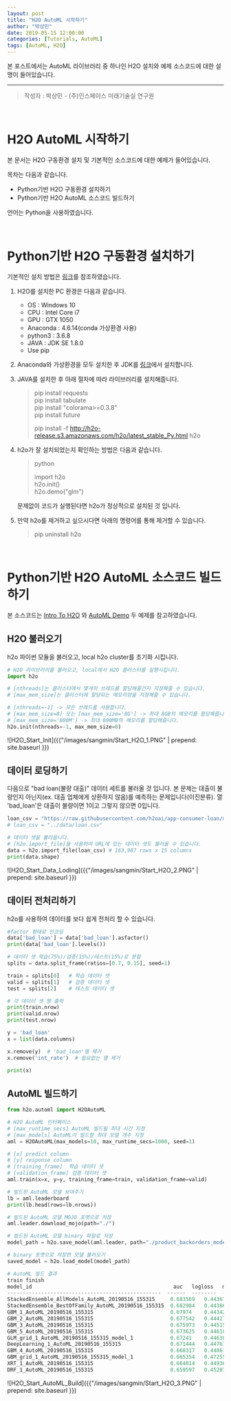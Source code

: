 ```yaml
---
layout: post
title: "H2O AutoML 시작하기"
author: "박상민"
date: 2019-05-15 12:00:00
categories: [Tutorials, AutoML]
tags: [AutoML, H2O]
---
```


본 포스트에서는 AutoML 라이브러리 중 하나인 H2O 설치와 예제 소스코드에 대한 설명이 들어있습니다.

---

> 작성자 : 박상민 - (주)인스페이스 미래기술실 연구원

<br>

# H2O AutoML 시작하기

본 문서는 H2O 구동환경 설치 및 기본적인 소스코드에 대한 예제가 들어있습니다. 

목차는 다음과 같습니다.

* Python기반 H2O 구동환경 설치하기
* Python기반 H2O AutoML 소스코드 빌드하기

언어는 Python을 사용하였습니다.

<br>

# Python기반 H2O 구동환경 설치하기

기본적인 설치 방법은 [링크](http://docs.h2o.ai/h2o/latest-stable/h2o-docs/downloading.html#install-on-anaconda-cloud)를 참조하였습니다. 


1. H2O를 설치한 PC 환경은 다음과 같습니다.

    * OS : Windows 10
    * CPU : Intel Core i7
    * GPU : GTX 1050
    * Anaconda :  4.6.14(conda 가상환경 사용)
    * python3 : 3.6.8 
    * JAVA : JDK SE 1.8.0
    * Use pip

2. Anaconda와 가상환경을 모두 설치한 후 JDK를 [링크](https://www.oracle.com/technetwork/java/javase/downloads/index.html/)에서 설치합니다.


3. JAVA를 설치한 후 아래 절차에 따라 라이브러리를 설치해줍니다.

    > pip install requests  
    > pip install tabulate  
    > pip install "colorama>=0.3.8"  
    > pip install future  
    >
    > pip install -f http://h2o-release.s3.amazonaws.com/h2o/latest_stable_Py.html h2o

3. h2o가 잘 설치되었는지 확인하는 방법은 다음과 같습니다. 

    > python  
    >
    > import h2o  
    > h2o.init()  
    > h2o.demo("glm")

    문제없이 코드가 실행된다면 h2o가 정상적으로 설치된 것 입니다.

4. 만약 h2o를 제거하고 싶으시다면 아래의 명령어를 통해 제거할 수 있습니다.

    > pip uninstall h2o

<br>

#  Python기반 H2O AutoML 소스코드 빌드하기

본 소스코드는 [Intro To H2O](https://github.com/h2oai/h2o-tutorials/blob/master/h2o-world-2017/automl/Python/automl_binary_classification_product_backorders.ipynb) 와 [AutoML Demo](https://github.com/h2oai/h2o-tutorials/blob/master/h2o-open-tour-2016/chicago/intro-to-h2o.ipynb) 두 예제를 참고하였습니다.

## H2O 불러오기

h2o 파이썬 모듈을 불러오고, local h2o cluster를 초기화 시킵니다.

```python
# H2O 라이브러리를 불러오고, local에서 H2O 클러스터를 실행시킵니다.
import h2o

# [nthreads]는 클러스터에서 몇개의 쓰레드를 할당해줄건지 지정해줄 수 있습니다. 
# [max_mem_size]는 클러스터에 할당되는 메모리양을 지정해줄 수 있습니다.

# [nthreads=-1] -> 모든 쓰레드를 사용합니다.
# [max_mem_size=8] 또는 [max_mem_size='8G'] -> 최대 8GB의 메모리를 할당해줍니다.
# [max_mem_size='800M'] -> 최대 800MB의 메모리를 할당해줍니다.
h2o.init(nthreads=-1, max_mem_size=8)
```
   ![H2O_Start_Init]({{"/images/sangmin/Start_H2O_1.PNG" | prepend: site.baseurl }})

## 데이터 로딩하기

다음으로 "bad loan(불량 대출)" 데이터 세트를 불러올 것 입니다. 본 문제는 대출이 불량인지 아닌지(ex. 대출 업체에게 상환하지 않음)를 예측하는 문제입니다(이진분류). 열 'bad_loan'은 대출이 불량이면 1이고 그렇지 않으면 0입니다.


```python
loan_csv = "https://raw.githubusercontent.com/h2oai/app-consumer-loan/master/data/loan.csv"
# loan_csv = "../data/loan.csv" 

# 데이터 셋을 불러옵니다.
# [h2o.import_file]을 사용하여 URL에 있는 데이터 셋도 불러올 수 있습니다.
data = h2o.import_file(loan_csv) # 163,987 rows x 15 columns
print(data.shape)
```

   ![H2O_Start_Data_Loding]({{"/images/sangmin/Start_H2O_2.PNG" | prepend: site.baseurl }})


## 데이터 전처리하기

h2o를 사용하여 데이터를 보다 쉽게 전처리 할 수 있습니다.

```python
#factor 형태로 인코딩
data['bad_loan'] = data['bad_loan'].asfactor()  
print(data['bad_loan'].levels()) 

# 데이터 셋 학습(75%)/검증(15%)/테스트(15%)로 분할
splits = data.split_frame(ratios=[0.7, 0.15], seed=1)

train = splits[0]   # 학습 데이터 셋
valid = splits[1]   # 검증 데이터 셋
test = splits[2]    # 테스트 데이터 셋

# 각 데이터 셋 행 출력
print(train.nrow)   
print(valid.nrow)
print(test.nrow)

y = 'bad_loan'  
x = list(data.columns) 

x.remove(y)  # 'bad_loan'열 제거
x.remove('int_rate')  # 필요없는 열 제거

print(x)
```

## AutoML 빌드하기

```python
from h2o.automl import H2OAutoML

# H2O AutoML 인터페이스
# [max_runtime_secs] AutoML 빌드될 최대 시간 지정
# [max_models] AutoML이 빌드할 최대 모델 개수 지정
aml = H2OAutoML(max_models=10, max_runtime_secs=1000, seed=1)

# [x] predict column
# [y] response column
# [training_frame]  학습 데이터 셋
# [validation_frame] 검증 데이터 셋
aml.train(x=x, y=y, training_frame=train, validation_frame=valid) 

# 빌드된 AutoML 모델 보여주기
lb = aml.leaderboard
print(lb.head(rows=lb.nrows))

# 빌드된 AutoML 모델 MOJO 포맷으로 저장
aml.leader.download_mojo(path="./")

# 빌드된 AutoML 모델 binary 파일로 저장
model_path = h2o.save_model(aml.leader, path="./product_backorders_model_bin")

# binary 포맷으로 저장한 모델 불러오기
saved_model = h2o.load_model(model_path)

# AutoML 빌드 결과
train finish
model_id                                              auc   logloss   mean_per_class_error  rmse   mse
--------------------------------------------------  ------  --------  -------------------- ------ -----
StackedEnsemble_AllModels_AutoML_20190516_155315     0.683569   0.44367     0.367526  0.373269  0.13933
StackedEnsemble_BestOfFamily_AutoML_20190516_155315  0.682984   0.443865    0.367318  0.373342  0.139384
GBM_1_AutoML_20190516_155315                         0.67974    0.443421    0.37059   0.373333  0.139378
GBM_2_AutoML_20190516_155315                         0.677542   0.444271    0.371212  0.373749  0.139689
GBM_3_AutoML_20190516_155315                         0.675973   0.445152    0.372821  0.374184  0.140013
GBM_5_AutoML_20190516_155315                         0.673625   0.446108    0.373556  0.374545  0.140284
GLM_grid_1_AutoML_20190516_155315_model_1            0.67241    0.446304    0.374331  0.374186  0.140015
DeepLearning_1_AutoML_20190516_155315                0.671444   0.447676    0.375277  0.374704  0.140403
GBM_4_AutoML_20190516_155315                         0.668317   0.448611    0.377496  0.375658  0.141119
GBM_grid_1_AutoML_20190516_155315_model_1            0.665354   0.472556    0.379348  0.385063  0.148274
XRT_1_AutoML_20190516_155315                         0.664014   0.449368    0.379801  0.375686  0.14114
DRF_1_AutoML_20190516_155315                         0.659597   0.452874    0.383664  0.376798  0.141977
```

   ![H2O_Start_AutoML_Build]({{"/images/sangmin/Start_H2O_3.PNG" | prepend: site.baseurl }})
